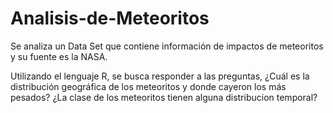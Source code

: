 # Analisis-de-Meteoritos
Se analiza un Data Set que contiene información de impactos de meteoritos y su fuente es la NASA.

Utilizando el lenguaje R, se busca responder a las preguntas, ¿Cuál es la distribución geográfica de los meteoritos y donde cayeron los más pesados? ¿La clase de los meteoritos tienen alguna distribucion temporal?

